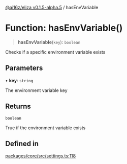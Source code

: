[@ai16z/eliza v0.1.5-alpha.5](../index.md) / hasEnvVariable

# Function: hasEnvVariable()

> **hasEnvVariable**(`key`): `boolean`

Checks if a specific environment variable exists

## Parameters

• **key**: `string`

The environment variable key

## Returns

`boolean`

True if the environment variable exists

## Defined in

[packages/core/src/settings.ts:118](https://github.com/DamoclesLabs/NyxAgent/blob/main/packages/core/src/settings.ts#L118)
